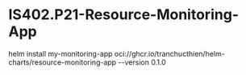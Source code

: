 # IS402.P21-Resource-Monitoring-App
helm install my-monitoring-app oci://ghcr.io/tranchucthien/helm-charts/resource-monitoring-app --version 0.1.0